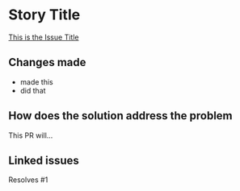 # Story Title

[This is the Issue Title](https://github.com/jorenrui/cionru/issues/1)

## Changes made

- made this
- did that

## How does the solution address the problem

This PR will...

## Linked issues

Resolves #1
